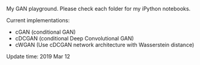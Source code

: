 My GAN playground. Please check each folder for my iPython notebooks.

Current implementations:
* cGAN (conditional GAN)
* cDCGAN (conditional Deep Convolutional GAN)
* cWGAN (Use cDCGAN network architecture with Wasserstein distance)

Update time: 2019 Mar 12
